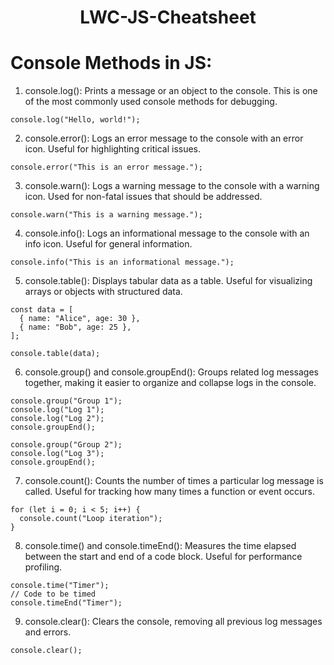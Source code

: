 <div align="center"> <h1>LWC-JS-Cheatsheet</h1></div>

# Console Methods in JS:

1. console.log(): Prints a message or an object to the console. This is one of the most commonly used console methods for debugging.

```
console.log("Hello, world!");
```
2. console.error(): Logs an error message to the console with an error icon. Useful for highlighting critical issues.

```
console.error("This is an error message.");
```
3. console.warn(): Logs a warning message to the console with a warning icon. Used for non-fatal issues that should be addressed.
```
console.warn("This is a warning message.");
```
4. console.info(): Logs an informational message to the console with an info icon. Useful for general information.
```
console.info("This is an informational message.");
```
5. console.table(): Displays tabular data as a table. Useful for visualizing arrays or objects with structured data.

```
const data = [
  { name: "Alice", age: 30 },
  { name: "Bob", age: 25 },
];

console.table(data);
```
6. console.group() and console.groupEnd(): Groups related log messages together, making it easier to organize and collapse logs in the console.

```
console.group("Group 1");
console.log("Log 1");
console.log("Log 2");
console.groupEnd();

console.group("Group 2");
console.log("Log 3");
console.groupEnd();
```

7. console.count(): Counts the number of times a particular log message is called. Useful for tracking how many times a function or event occurs.

```
for (let i = 0; i < 5; i++) {
  console.count("Loop iteration");
}
```

8. console.time() and console.timeEnd(): Measures the time elapsed between the start and end of a code block. Useful for performance profiling.

```
console.time("Timer");
// Code to be timed
console.timeEnd("Timer");
```

9. console.clear(): Clears the console, removing all previous log messages and errors.

```
console.clear();
```
